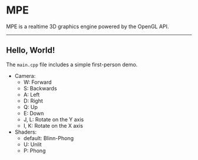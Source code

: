 # MPE
MPE is a realtime 3D graphics engine powered by the OpenGL API.
***
## Hello, World!
The ```main.cpp``` file includes a simple first-person demo.
* Camera:
	* W: Forward
	* S: Backwards
	* A: Left
	* D: Right
	* Q: Up
	* E: Down
	* J, L: Rotate on the Y axis
	* I, K: Rotate on the X axis
* Shaders:
    * default: Blinn-Phong
	* U: Unlit
	* P: Phong
